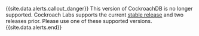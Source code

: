 {{site.data.alerts.callout_danger}}
This version of CockroachDB is no longer supported. Cockroach Labs supports the current <a href="https://www.cockroachlabs.com/docs/stable/install-cockroachdb.html">stable release</a> and two releases prior. Please use one of these supported versions.
{{site.data.alerts.end}}
